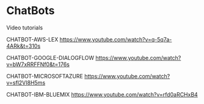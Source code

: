 # ChatBots
Video tutorials

CHATBOT-AWS-LEX https://www.youtube.com/watch?v=q-5q7a-4ARk&t=310s

CHATBOT-GOOGLE-DIALOGFLOW  https://www.youtube.com/watch?v=bW7xRRFFNf0&t=176s

CHATBOT-MICROSOFTAZURE  https://www.youtube.com/watch?v=sfl2VI8H5ms

CHATBOT-IBM-BLUEMIX  https://www.youtube.com/watch?v=rfd0aRCHxB4


